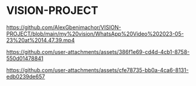 # VISION-PROJECT



https://github.com/AlexGbenimachor/VISION-PROJECT/blob/main/my%20vision/WhatsApp%20Video%202023-05-23%20at%2014.47.39.mp4


https://github.com/user-attachments/assets/386f1e69-cd4d-4cb1-8758-550d01478841



https://github.com/user-attachments/assets/cfe78735-bb0a-4ca6-8131-edb0239de657

